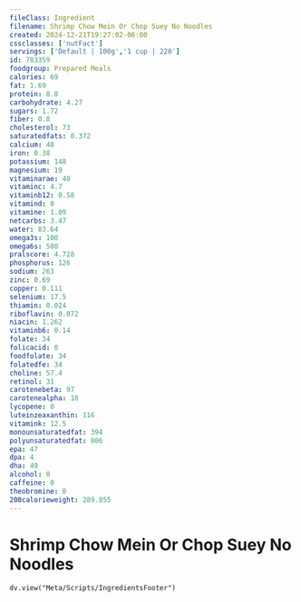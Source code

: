 ```yaml
---
fileClass: Ingredient
filename: Shrimp Chow Mein Or Chop Suey No Noodles
created: 2024-12-21T19:27:02-06:00
cssclasses: ['nutFact']
servings: ['Default | 100g','1 cup | 220']
id: 783359
foodgroup: Prepared Meals
calories: 69
fat: 1.69
protein: 8.8
carbohydrate: 4.27
sugars: 1.72
fiber: 0.8
cholesterol: 73
saturatedfats: 0.372
calcium: 48
iron: 0.38
potassium: 148
magnesium: 19
vitaminarae: 40
vitaminc: 4.7
vitaminb12: 0.58
vitamind: 0
vitamine: 1.09
netcarbs: 3.47
water: 83.64
omega3s: 100
omega6s: 580
pralscore: 4.728
phosphorus: 126
sodium: 263
zinc: 0.69
copper: 0.111
selenium: 17.5
thiamin: 0.024
riboflavin: 0.072
niacin: 1.262
vitaminb6: 0.14
folate: 34
folicacid: 0
foodfolate: 34
folatedfe: 34
choline: 57.4
retinol: 31
carotenebeta: 97
carotenealpha: 18
lycopene: 0
luteinzeaxanthin: 116
vitamink: 12.5
monounsaturatedfat: 394
polyunsaturatedfat: 806
epa: 47
dpa: 4
dha: 49
alcohol: 0
caffeine: 0
theobromine: 0
200calorieweight: 289.855
---
```


# Shrimp Chow Mein Or Chop Suey No Noodles

```dataviewjs
dv.view("Meta/Scripts/IngredientsFooter")
```